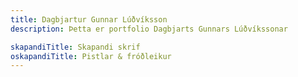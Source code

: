 ```yaml
---
title: Dagbjartur Gunnar Lúðvíksson
description: Þetta er portfolio Dagbjarts Gunnars Lúðvíkssonar

skapandiTitle: Skapandi skrif
oskapandiTitle: Pistlar & fróðleikur
---
```

